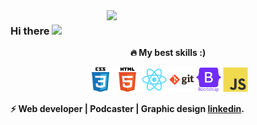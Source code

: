 <img align='right' src='http://cdn.lowgif.com/full/f51d663d84c0613e-.gif' width='350"'>

### Hi there <img src="https://media.giphy.com/media/hvRJCLFzcasrR4ia7z/giphy.gif" width="25px">
<p align="center" "> 
 <strong>             
   🔥 My best skills :)
</p>
  <p align="center"> 
  
  <img src="https://github.com/devicons/devicon/blob/master/icons/css3/css3-original-wordmark.svg" alt="javascript" width="40" height="40" />
  <img src="https://github.com/devicons/devicon/blob/master/icons/html5/html5-original-wordmark.svg" alt="javascript" width="40" height="40" />
  <img src="https://raw.githubusercontent.com/devicons/devicon/master/icons/react/react-original.svg" alt="react" width="40" height="40"/>
  <img src="https://github.com/devicons/devicon/blob/master/icons/git/git-original-wordmark.svg" alt="postgresql" width="40" height="40" />
  <img src="https://github.com/devicons/devicon/blob/master/icons/bootstrap/bootstrap-plain-wordmark.svg" alt="csharp" width="40" height="40" />
  <img src="https://github.com/devicons/devicon/blob/master/icons/javascript/javascript-original.svg" alt="postgresql" width="40" height="40" />
  
   
  ⚡️ Web developer | Podcaster | Graphic design [linkedin](https://www.linkedin.com/in/mehran-asadi-7289061b7/).

</p>







